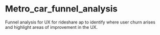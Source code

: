 # Metro_car_funnel_analysis
Funnel analysis for UX for rideshare ap to identify where user churn arises and highlight areas of improvement in the UX. 
